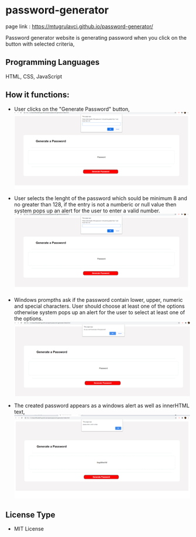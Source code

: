 # password-generator

page link : https://mtugrulavci.github.io/password-generator/

Password generator website is generating password when you click on the button with selected criteria,

## Programming Languages

HTML, CSS, JavaScript

## How it functions:

- User clicks on the "Generate Password" button,
  ![button](./images/click.png)

- User selects the lenght of the password which sould be minimum 8 and no greater than 128, if the entry is not a numberic or null value then system pops up an alert for the user to enter a valid number.
  ![prompth window for passwordlength](./images/length.png)

- Windows prompths ask if the password contain lower, upper, numeric and special characters. User should choose at least one of the options otherwise system pops up an alert for the user to select at least one of the options.
  ![prompth window for characters](./images/characters.png)

- The created password appears as a windows alert as well as innerHTML text,
  ![Alert for validation error](./images/alert.png)

## License Type

- MIT License
